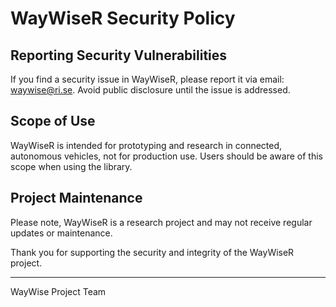 # WayWiseR Security Policy

## Reporting Security Vulnerabilities

If you find a security issue in WayWiseR, please report it via email: waywise@ri.se. Avoid public disclosure until the issue is addressed.

## Scope of Use

WayWiseR is intended for prototyping and research in connected, autonomous vehicles, not for production use. Users should be aware of this scope when using the library.

## Project Maintenance

Please note, WayWiseR is a research project and may not receive regular updates or maintenance.

Thank you for supporting the security and integrity of the WayWiseR project.

---

WayWise Project Team
